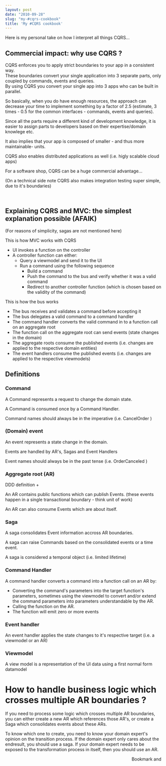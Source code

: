 ```yaml
---
layout: post
date: "2010-09-28"
slug: "my-#cqrs-cookbook"
title: 'My #CQRS cookbook'
---
```


<p>Here is my personal take on how I interpret all things CQRS...</p>
<h2>Commercial impact: why use CQRS ?<br /></h2>
<p>CQRS enforces you to apply strict boundaries to your app in a consistent way. <br />These boundaries convert your single application into 3 separate parts, only coupled by commands, events and queries.<br />By using CQRS you convert your single app into 3 apps who can be built in parallel.</p>
<p>So basically, when you do have enough resources, the approach can decrease your time to implement something by a factor of 2.5 (estimate, 3 times - 0.5 for the common interfaces - commands, events and queries).</p>
<p>Since all the parts require a different kind of development knowledge, it is easier to assign parts to developers based on their expertise/domain knowlege etc.</p>
<p>It also implies that your app is composed of smaller - and thus more maintainable- units.</p>
<p>CQRS also enables distributed applications as well (i.e. higly scalable cloud apps)</p>
<p>For a software shop, CQRS can be a huge commercial advantage...</p>
<p>(On a technical side note CQRS also makes integration testing super simple, due to it's boundaries)</p>
<p>&nbsp;</p>
<h2>Explaining CQRS and MVC: the simplest explanation possible (AFAIK)<br /></h2>
<p>(For reasons of simplicity, sagas are not mentioned here)</p>
<p>This is how MVC works with CQRS</p>
<ul>
<li>UI invokes a function on the controller</li>
<li>A  controller function can either:          
<ul>
<li>Query a viewmodel and send it to the UI</li>
<li>Run a command using the following sequence<br /> 
<ul>
<li>Build a command</li>
<li>Push the command to the bus and verify whether it was a valid command</li>
<li>Redirect to another controller function (which is chosen based on the validity of the command)</li>
</ul>
</li>
</ul>
</li>
</ul>
<p>This is how the bus works</p>
<ul>
<li>The bus receives and validates a command before accepting it</li>
<li>The bus delegates a valid command to a command handler</li>
<li>The command handler converts the valid command in to a function call on an aggregate root</li>
<li>The function call on the aggregate root can send events (state changes in the domain)</li>
<li>The aggregate roots consume the published events (i.e. changes are applied to the respective domain entities)</li>
<li>The event handlers consume the published events (i.e. changes are applied to the respective viewmodels)</li>
</ul>
<p></p>
<h2>Definitions<br /></h2>
<h3>Command</h3>
<p>A Command represents a request to change the domain state.</p>
<p>A Command is consumed once by a Command Handler.</p>
<p>Command names should always be in the imperative (i.e. CancelOrder )</p>
<h3>(Domain) event</h3>
<p>An event represents a state change in the domain.</p>
<p>Events are handled by AR's, Sagas and Event Handlers</p>
<p>Event names should always be in the past tense (i.e. OrderCanceled )</p>
<h3>Aggregate root (AR)<br /></h3>
<p>DDD definition +</p>
<p>An AR contains public functions which can publish Events. (these events happen in a single transactional boundary - think unit of work)</p>
<p>An AR can also consume Events which are about itself.</p>
<h3>Saga</h3>
<p>A saga consolidates Event information accross AR boundaries.</p>
<p>A saga can raise Commands based on the consolidated events or a time event.</p>
<p>A saga is considered a temporal object (i.e. limited lifetime)</p>
<h3>Command Handler</h3>
<p>A command handler converts a command into a function call on an AR by:</p>
<ul>
<li> Converting the command's parameters into the target function's parameters, sometimes using the viewmodel to convert and/or extend the command parameters into parameters understandable by the AR.</li>
<li>Calling the function on the AR.</li>
<li>The function will emit zero or more events</li>
</ul>
<h3>Event handler</h3>
<p>An event handler applies the state changes to it's respective target (i.e. a viewmodel or an AR)</p>
<h3>Viewmodel<br /></h3>
<p>A view model is a representation of the UI data using a first normal form datamodel</p>
<h1>How to handle business logic which crosses multiple AR boundaries ?<br /></h1>
<p>If you need to process some logic which crosses multiple AR boundaries, you can either create a new AR which references those AR's, or create a Saga which consolidates events about these ARs.</p>
<p>To know which one to create, you need to know your domain expert's opinion on the transition process. If the domain expert only cares about the endresult, you should use a saga. If your domain expert needs to be exposed to the transformation process in itself, then you should use an AR.</p><div style="text-align:right"><a class="addthis_button" href="http://www.addthis.com/bookmark.php?v=250&amp;pub=xa-4aec37702e3161d4"><img src="http://s7.addthis.com/static/btn/v2/lg-share-en.gif" width="125" height="16" alt="Bookmark and Share" style="border:0"/></a><script type="text/javascript" src="http://s7.addthis.com/js/250/addthis_widget.js#pub=xa-4aec37702e3161d4"></script></div>
